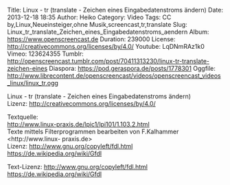 Title: Linux - tr (translate - Zeichen eines Eingabedatenstroms ändern)
Date: 2013-12-18 18:35
Author: Heiko
Category: Video
Tags: CC by,Linux,Neueinsteiger,ohne Musik,screencast,tr,translate
Slug: Linux_tr_translate_Zeichen_eines_Eingabedatenstroms_aendern
Album: https://www.openscreencast.de
Duration: 239000
License: http://creativecommons.org/licenses/by/4.0/
Youtube: LqDNmRAz1k0
Vimeo: 123624355
Tumblr: http://openscreencast.tumblr.com/post/70411313230/linux-tr-translate-zeichen-eines
Diaspora: https://pod.geraspora.de/posts/1778301
Oggfile: http://www.librecontent.de/openscreencast/videos/openscreencast_videos_linux/linux_tr.ogg

Linux - tr (translate - Zeichen eines Eingabedatenstroms ändern)  
Lizenz: <http://creativecommons.org/licenses/by/4.0/>  
  
Textquelle:  
<http://www.linux-praxis.de/lpic1/lpi101/1.103.2.html>  
Texte mittels Filterprogrammen bearbeiten von F.Kalhammer <http://www.linux-
praxis.de>  
Lizenz: <http://www.gnu.org/copyleft/fdl.html>
<https://de.wikipedia.org/wiki/Gfdl>  
  
Text-Lizenz: <http://www.gnu.org/copyleft/fdl.html>
<https://de.wikipedia.org/wiki/Gfdl>

